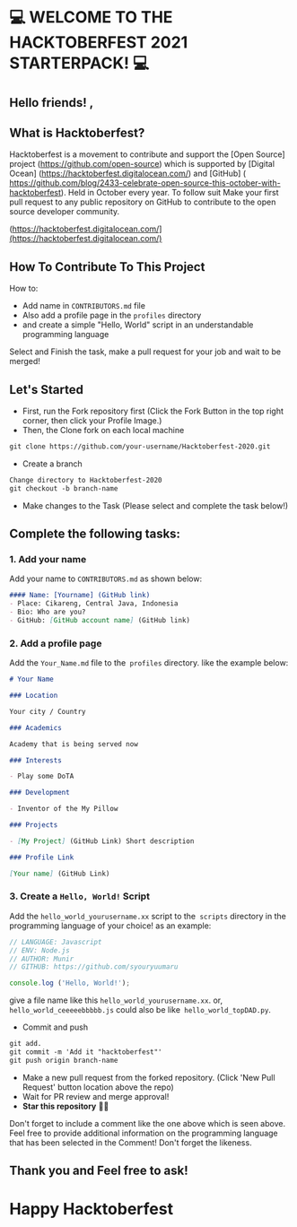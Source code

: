 # 💻 WELCOME TO THE HACKTOBERFEST 2021 STARTERPACK! 💻
## Hello friends! ,
## What is Hacktoberfest?
Hacktoberfest is a movement to contribute and support the [Open Source] project (https://github.com/open-source) which is supported by [Digital Ocean] (https://hacktoberfest.digitalocean.com/) and [GitHub] ( https://github.com/blog/2433-celebrate-open-source-this-october-with-hacktoberfest). Held in October every year. To follow suit Make your first pull request to any public repository on GitHub to contribute to the open source developer community.

(https://hacktoberfest.digitalocean.com/](https://hacktoberfest.digitalocean.com/)

## How To Contribute To This Project
How to:

* Add name in `CONTRIBUTORS.md` file
* Also add a profile page in the `profiles` directory
* and create a simple "Hello, World" script in an understandable programming language

Select and Finish the task, make a pull request for your job and wait to be merged!

## Let's Started
* First, run the Fork repository first (Click the Fork Button in the top right corner, then click your Profile Image.)
* Then, the Clone fork on each local machine

```markdown
git clone https://github.com/your-username/Hacktoberfest-2020.git
```

* Create a branch

```markdown
Change directory to Hacktoberfest-2020
git checkout -b branch-name
```

* Make changes to the Task (Please select and complete the task below!)
## Complete the following tasks:
### 1. Add your name
Add your name to `CONTRIBUTORS.md` as shown below:

```markdown
#### Name: [Yourname] (GitHub link)
- Place: Cikareng, Central Java, Indonesia
- Bio: Who are you?
- GitHub: [GitHub account name] (GitHub link)
```

### 2. Add a profile page
Add the `Your_Name.md` file to the` profiles` directory. like the example below:

```markdown
# Your Name

### Location

Your city / Country

### Academics

Academy that is being served now

### Interests

- Play some DoTA

### Development

- Inventor of the My Pillow

### Projects

- [My Project] (GitHub Link) Short description

### Profile Link

[Your name] (GitHub Link)
```

### 3. Create a `Hello, World!` Script
Add the `hello_world_yourusername.xx` script to the` scripts` directory in the programming language of your choice! as an example:

```Javascript
// LANGUAGE: Javascript
// ENV: Node.js
// AUTHOR: Munir
// GITHUB: https://github.com/syouryuumaru

console.log ('Hello, World!');
```

give a file name like this `hello_world_yourusername.xx`. or, `hello_world_ceeeeebbbbb.js` could also be like` hello_world_topDAD.py`.

* Commit and push

```markdown
git add.
git commit -m 'Add it "hacktoberfest"'
git push origin branch-name
```

* Make a new pull request from the forked repository. (Click 'New Pull Request' button location above the repo)
* Wait for PR review and merge approval!
* __Star this repository__ 👌🏻


Don't forget to include a comment like the one above which is seen above. Feel free to provide additional information on the programming language that has been selected in the Comment! Don't forget the likeness.

## Thank you and Feel free to ask!

# Happy Hacktoberfest
